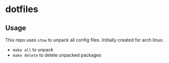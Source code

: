 # dotfiles
## Usage
This repo uses `stow` to unpack all config files. Initially created for arch linux.
* `make all` to unpack
* `make delete` to delete unpacked packages
